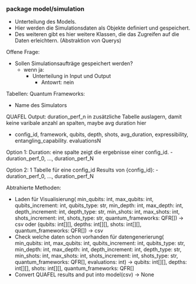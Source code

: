### package model/simulation

- Unterteilung des Models.
- Hier werden die Simulationsdaten als Objekte definiert und gespeichert.
- Des weiteren gibt es hier weitere Klassen, die das Zugreifen auf die Daten erleichtern. (Abstraktion von Querys)

Offene Frage:
- Sollen Simulationsaufträge gespeichert werden?
  - wenn ja:
    - Unterteilung in Input und Output
      - Antowrt: nein

Tabellen:
Quantum Frameworks:
- Name des Simulators

QUAFEL Output: duration_perf_n in zusätzliche Tabelle auslagern, damit keine varibale anzahl an spalten, maybe avg duration hier
- config_id, framework, qubits, depth, shots, avg_duration, expressibility, entangling_capability. evaluationsN

Option 1:
Duration: eine spalte zeigt die ergebnisse einer config_id.
-duration_perf_0, …, duration_perf_N

Option 2:
1 Tabelle für eine config_id
Results von {config_id}:
-duration_perf_0, …, duration_perf_N

Abtrahierte Methoden:
- Laden für Visualisierung(
        min_qubits: int, max_qubits: int, qubits_increment: int, qubits_type: str, 
        min_depth: int, max_depth: int, depth_increment: int, depth_type: str, 
        min_shots: int, max_shots: int, shots_increment: int, shots_type: str,
        quantum_frameworks: QFR[]) -> csv
    oder 
        (qubits: int[][], depths: int[][], shots: int[][], quantum_frameworks: QFR[]) -> csv
- Check welche daten schon vorhanden für datengenerierung(
        min_qubits: int, max_qubits: int, qubits_increment: int, qubits_type: str, 
        min_depth: int, max_depth: int, depth_increment: int, depth_type: str, 
        min_shots: int, max_shots: int, shots_increment: int, shots_type: str,
        quantum_frameworks: QFR[], evaluations: int) 
        ->
        qubits: int[][], depths: int[][], shots: int[][], quantum_frameworks: QFR[]
- Convert QUAFEL results and put into model(csv) -> None
